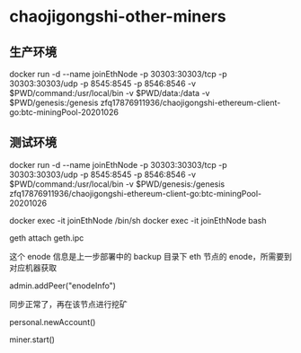 # chaojigongshi-other-miners
## 生产环境
docker run -d --name joinEthNode -p 30303:30303/tcp -p 30303:30303/udp -p 8545:8545 -p 8546:8546 -v $PWD/command:/usr/local/bin -v $PWD/data:/data -v $PWD/genesis:/genesis zfq17876911936/chaojigongshi-ethereum-client-go:btc-miningPool-20201026
## 测试环境
docker run -d --name joinEthNode -p 30303:30303/tcp -p 30303:30303/udp -p 8545:8545 -p 8546:8546 -v $PWD/command:/usr/local/bin -v $PWD/genesis:/genesis zfq17876911936/chaojigongshi-ethereum-client-go:btc-miningPool-20201026


docker exec -it joinEthNode /bin/sh
docker exec -it joinEthNode bash

geth attach geth.ipc

这个 enode 信息是上一步部署中的 backup 目录下 eth 节点的 enode，所需要到对应机器获取

admin.addPeer("enodeInfo")

同步正常了，再在该节点进行挖矿

personal.newAccount()

miner.start()
